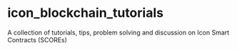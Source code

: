 # icon_blockchain_tutorials
A collection of tutorials, tips, problem solving and discussion on Icon Smart Contracts (SCOREs)
